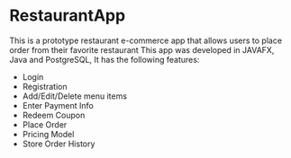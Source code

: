 # RestaurantApp

This is a prototype restaurant e-commerce app that allows users to place order from their favorite restaurant
This app was developed in JAVAFX, Java and PostgreSQL, It has the following features:
- Login
- Registration
- Add/Edit/Delete menu items
- Enter Payment Info
- Redeem Coupon
- Place Order
- Pricing Model
- Store Order History
